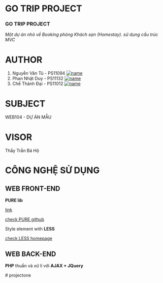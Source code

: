 # GO TRIP PROJECT
### GO TRIP PROJECT

_Một dự án nhỏ về Booking phòng Khách sạn (Homestay). sử dụng cấu trúc MVC_

AUTHOR
===
1. Nguyễn Văn Tú - PS11094 [![name](https://img.shields.io/badge/Name-tunv-brightgreen.svg)](https://shields.io/)
2. Phan Nhật Duy - PS11132 [![name](https://img.shields.io/badge/Name-duypn-critical.svg)](https://shields.io/)
3. Chế Thành Đại - PS11012 [![name](https://img.shields.io/badge/Name-daict-orange.svg)](https://shields.io/)

SUBJECT
===
WEB104 - DỰ ÁN MẪU

VISOR
===
Thầy Trần Bá Hộ

CÔNG NGHỆ SỬ DỤNG
===
WEB FRONT-END
---
**PURE lib**

[link](https://purecss.io/start/)

[check PURE github](https://github.com/pure-css/pure-css.github.io/)

Style element with **LESS**

[check LESS homepage](http://lesscss.org/)

WEB BACK-END
---

**PHP** thuần và xử lí với **AJAX + JQuery**



#   p r o j e c t o n e 
 
 